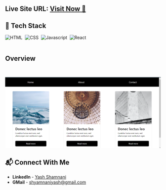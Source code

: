 <br>

##   **Live Site URL:** <a href="https://react-router-dom-yashshamnani.netlify.app/">**Visit Now** 🚀</a>

## 📌 Tech Stack

![HTML](https://img.shields.io/badge/-HTML-red)&nbsp;
![CSS](https://img.shields.io/badge/-CSS-orange)&nbsp;
![Javascript](https://img.shields.io/badge/-Javascript-green)&nbsp;
![React](https://img.shields.io/badge/-React-blue)&nbsp;
<br>
<br>

##   Overview

<br>

![Screenshot](./Screenshot%20(59).png)

## 📬 Connect With Me

- **LinkedIn** - [Yash Shamnani](https://www.linkedin.com/in/yash-shamnani-a76a34203/)
- **GMail** - [shyamnaniyash@gmail.com](https://mail.google.com/mail/u/0/?tab=rm&ogbl#inbox)

